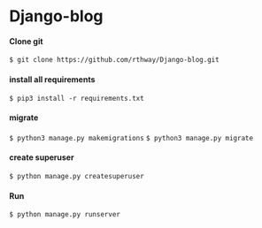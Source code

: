 # Django-blog
#### Clone git 
`$ git clone https://github.com/rthway/Django-blog.git`
#### install all requirements 
`$ pip3 install -r requirements.txt`
#### migrate  
`$ python3 manage.py makemigrations`
`$ python3 manage.py migrate`
#### create superuser
`$ python manage.py createsuperuser`
#### Run 
`$ python manage.py runserver`
